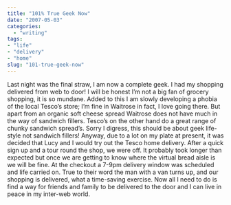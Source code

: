 ```yaml
---
title: "101% True Geek Now"
date: "2007-05-03"
categories: 
  - "writing"
tags:
- "life"
- "delivery"
- "home"
slug: "101-true-geek-now"
---
```


Last night was the final straw, I am now a complete geek. I had my shopping delivered from web to door! I will be honest I’m not a big fan of grocery shopping, it is so mundane. Added to this I am slowly developing a phobia of the local Tesco’s store; I’m fine in Waitrose in fact, I love going there. But apart from an organic soft cheese spread Waitrose does not have much in the way of sandwich fillers. Tesco’s on the other hand do a great range of chunky sandwich spread’s. Sorry I digress, this should be about geek life-style not sandwich fillers! Anyway, due to a lot on my plate at present, it was decided that Lucy and I would try out the Tesco home delivery. After a quick sign up and a tour round the shop, we were off. It probably took longer than expected but once we are getting to know where the virtual bread aisle is we will be fine. At the checkout a 7-9pm delivery window was scheduled and life carried on. True to their word the man with a van turns up, and our shopping is delivered, what a time-saving exercise. Now all I need to do is find a way for friends and family to be delivered to the door and I can live in peace in my inter-web world.
